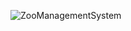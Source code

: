 ![ZooManagementSystem](https://github.com/oguzhanozkanrf/-dev/assets/75134321/47b48f58-14a2-454d-8b31-925efbfe0331)
